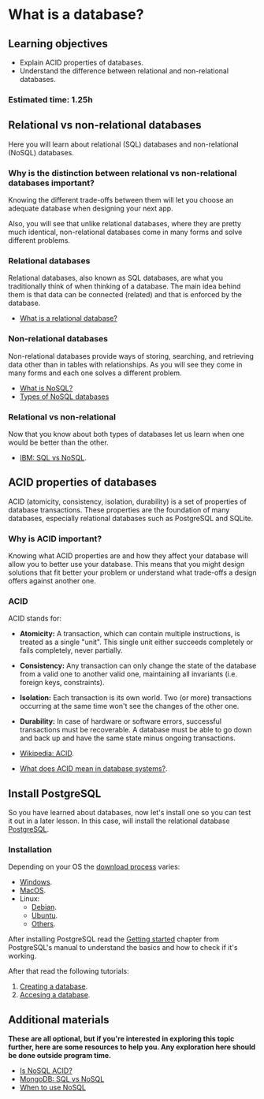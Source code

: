 # What is a database?

## Learning objectives
- Explain ACID properties of databases.
- Understand the difference between relational and non-relational databases.

### Estimated time: 1.25h

## Relational vs non-relational databases

Here you will learn about relational (SQL) databases and non-relational (NoSQL) databases.

### Why is the distinction between relational vs non-relational databases important?

Knowing the different trade-offs between them will let you choose an adequate database when designing your next app.

Also, you will see that unlike relational databases, where they are pretty much identical, non-relational databases come in many forms and solve different problems.

### Relational databases

Relational databases, also known as SQL databases, are what you traditionally think of when thinking of a database. The main idea behind them is that data can be connected (related) and that is enforced by the database.

- [What is a relational database?](https://computer.howstuffworks.com/question599.htm)

### Non-relational databases

Non-relational databases provide ways of storing, searching, and retrieving data other than in tables with relationships. As you will see they come in many forms and each one solves a different problem.

- [What is NoSQL?](https://aws.amazon.com/nosql/)
- [Types of NoSQL databases](https://www.mongodb.com/scale/types-of-nosql-databases)

### Relational vs non-relational

Now that you know about both types of databases let us learn when one would be better than the other.

- [IBM: SQL vs NoSQL](https://www.ibm.com/cloud/blog/sql-vs-nosql).

## ACID properties of databases

ACID (atomicity, consistency, isolation, durability) is a set of properties of database transactions. These properties are the foundation of many databases, especially relational databases such as PostgreSQL and SQLite.

### Why is ACID important?

Knowing what ACID properties are and how they affect your database will allow you to better use your database. This means that you might design solutions that fit better your problem or understand what trade-offs a design offers against another one.

### ACID

ACID stands for:
- **Atomicity:** A transaction, which can contain multiple instructions, is treated as a single "unit". This single unit either succeeds completely or fails completely, never partially.
- **Consistency:** Any transaction can only change the state of the database from a valid one to another valid one, maintaining all invariants (i.e. foreign keys, constraints).
- **Isolation:** Each transaction is its own world. Two (or more) transactions occurring at the same time won't see the changes of the other one.
- **Durability:** In case of hardware or software errors, successful transactions must be recoverable. A database must be able to go down and back up and have the same state minus ongoing transactions.

- [Wikipedia: ACID](https://en.wikipedia.org/wiki/ACID).
- [What does ACID mean in database systems?](https://database.guide/what-is-acid-in-databases/).

## Install PostgreSQL

So you have learned about databases, now let's install one so you can test it out in a later lesson. In this case, will install the relational database [PostgreSQL](https://www.postgresql.org/).

### Installation

Depending on your OS the [download process](https://www.postgresql.org/download/) varies:

- [Windows](https://www.postgresql.org/download/windows/).
- [MacOS](https://www.postgresql.org/download/macosx/).
- Linux:
  - [Debian](https://www.postgresql.org/download/linux/debian/).
  - [Ubuntu](https://www.postgresql.org/download/linux/ubuntu/).
  - [Others](https://www.postgresql.org/download/linux/#generic).

After installing PostgreSQL read the [Getting started](https://www.postgresql.org/docs/current/tutorial-start.html) chapter from PostgreSQL's manual to understand the basics and how to check if it's working.

After that read the following tutorials:

1. [Creating a database](https://www.postgresql.org/docs/current/tutorial-createdb.html).
2. [Accesing a database](https://www.postgresql.org/docs/current/tutorial-accessdb.html).

## Additional materials
**These are all optional, but if you're interested in exploring this topic further, here are some resources to help you. Any exploration here should be done outside program time.**

- [Is NoSQL ACID?](https://stackoverflow.com/a/3014601)
- [MongoDB: SQL vs NoSQL](https://www.mongodb.com/nosql-explained/nosql-vs-sql)
- [When to use NoSQL](https://www.mongodb.com/nosql-explained/when-to-use-nosql)
